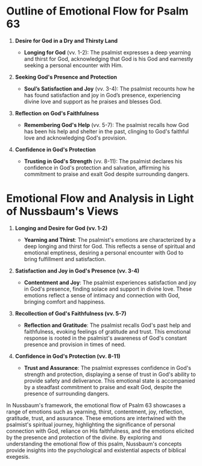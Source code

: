 # Outline of Emotional Flow for Psalm 63

1. **Desire for God in a Dry and Thirsty Land**
    - **Longing for God** (vv. 1-2): The psalmist expresses a deep yearning and thirst for God, acknowledging that God is his God and earnestly seeking a personal encounter with Him.

2. **Seeking God's Presence and Protection**
    - **Soul’s Satisfaction and Joy** (vv. 3-4): The psalmist recounts how he has found satisfaction and joy in God’s presence, experiencing divine love and support as he praises and blesses God.

3. **Reflection on God's Faithfulness**
    - **Remembering God's Help** (vv. 5-7): The psalmist recalls how God has been his help and shelter in the past, clinging to God's faithful love and acknowledging God's provision.

4. **Confidence in God's Protection**
    - **Trusting in God's Strength** (vv. 8-11): The psalmist declares his confidence in God's protection and salvation, affirming his commitment to praise and exalt God despite surrounding dangers.

# Emotional Flow and Analysis in Light of Nussbaum's Views

1. **Longing and Desire for God (vv. 1-2)**
    - **Yearning and Thirst**: The psalmist's emotions are characterized by a deep longing and thirst for God. This reflects a sense of spiritual and emotional emptiness, desiring a personal encounter with God to bring fulfillment and satisfaction.

2. **Satisfaction and Joy in God's Presence (vv. 3-4)**
    - **Contentment and Joy**: The psalmist experiences satisfaction and joy in God's presence, finding solace and support in divine love. These emotions reflect a sense of intimacy and connection with God, bringing comfort and happiness.

3. **Recollection of God's Faithfulness (vv. 5-7)**
    - **Reflection and Gratitude**: The psalmist recalls God's past help and faithfulness, evoking feelings of gratitude and trust. This emotional response is rooted in the psalmist's awareness of God's constant presence and provision in times of need.

4. **Confidence in God's Protection (vv. 8-11)**
    - **Trust and Assurance**: The psalmist expresses confidence in God's strength and protection, displaying a sense of trust in God's ability to provide safety and deliverance. This emotional state is accompanied by a steadfast commitment to praise and exalt God, despite the presence of surrounding dangers.

In Nussbaum's framework, the emotional flow of Psalm 63 showcases a range of emotions such as yearning, thirst, contentment, joy, reflection, gratitude, trust, and assurance. These emotions are intertwined with the psalmist's spiritual journey, highlighting the significance of personal connection with God, reliance on His faithfulness, and the emotions elicited by the presence and protection of the divine. By exploring and understanding the emotional flow of this psalm, Nussbaum's concepts provide insights into the psychological and existential aspects of biblical exegesis.